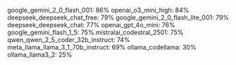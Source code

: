 google_gemini_2_0_flash_001: 86%
openai_o3_mini_high: 84%
deepseek_deepseek_chat_free: 79%
google_gemini_2_0_flash_lite_001: 79%
deepseek_deepseek_chat: 77%
openai_gpt_4o_mini: 76%
google_gemini_flash_1_5: 75%
mistralai_codestral_2501: 75%
qwen_qwen_2_5_coder_32b_instruct: 74%
meta_llama_llama_3_1_70b_instruct: 69%
ollama_codellama: 30%
ollama_llama3_2: 25%
